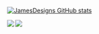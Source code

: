 

[![JamesDesigns GitHub stats](https://github-readme-stats.vercel.app/api?username=jamesdesigns&show_icons=true&theme=dracula)](https://github.com/jamesdesigns/github-readme-stats) 

<img align="left" src="https://github-readme-stats.vercel.app/api/top-langs/?username=jamesdesigns&theme=dracula" />

![](https://img.shields.io/badge/Code-JAVASCRIPT-informational?style=flat&logo=JS&logoColor=white&color=2bbc8a)




